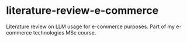 # literature-review-e-commerce
Literature review on LLM usage for e-commerce purposes. Part of my e-commerce technologies MSc course.
